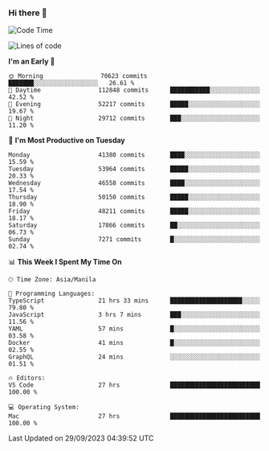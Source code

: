 ### Hi there 👋

<!--START_SECTION:waka-->
![Code Time](http://img.shields.io/badge/Code%20Time-4%2C384%20hrs%2010%20mins-blue)

![Lines of code](https://img.shields.io/badge/From%20Hello%20World%20I%27ve%20Written-104.8%20million%20lines%20of%20code-blue)

**I'm an Early 🐤** 

```text
🌞 Morning                70623 commits       ███████░░░░░░░░░░░░░░░░░░   26.61 % 
🌆 Daytime                112848 commits      ███████████░░░░░░░░░░░░░░   42.52 % 
🌃 Evening                52217 commits       █████░░░░░░░░░░░░░░░░░░░░   19.67 % 
🌙 Night                  29712 commits       ███░░░░░░░░░░░░░░░░░░░░░░   11.20 % 
```
📅 **I'm Most Productive on Tuesday** 

```text
Monday                   41380 commits       ████░░░░░░░░░░░░░░░░░░░░░   15.59 % 
Tuesday                  53964 commits       █████░░░░░░░░░░░░░░░░░░░░   20.33 % 
Wednesday                46558 commits       ████░░░░░░░░░░░░░░░░░░░░░   17.54 % 
Thursday                 50150 commits       █████░░░░░░░░░░░░░░░░░░░░   18.90 % 
Friday                   48211 commits       █████░░░░░░░░░░░░░░░░░░░░   18.17 % 
Saturday                 17866 commits       ██░░░░░░░░░░░░░░░░░░░░░░░   06.73 % 
Sunday                   7271 commits        █░░░░░░░░░░░░░░░░░░░░░░░░   02.74 % 
```


📊 **This Week I Spent My Time On** 

```text
🕑︎ Time Zone: Asia/Manila

💬 Programming Languages: 
TypeScript               21 hrs 33 mins      ████████████████████░░░░░   79.80 % 
JavaScript               3 hrs 7 mins        ███░░░░░░░░░░░░░░░░░░░░░░   11.56 % 
YAML                     57 mins             █░░░░░░░░░░░░░░░░░░░░░░░░   03.58 % 
Docker                   41 mins             █░░░░░░░░░░░░░░░░░░░░░░░░   02.55 % 
GraphQL                  24 mins             ░░░░░░░░░░░░░░░░░░░░░░░░░   01.51 % 

🔥 Editors: 
VS Code                  27 hrs              █████████████████████████   100.00 % 

💻 Operating System: 
Mac                      27 hrs              █████████████████████████   100.00 % 
```


 Last Updated on 29/09/2023 04:39:52 UTC
<!--END_SECTION:waka-->


<!--
**rad182/rad182** is a ✨ _special_ ✨ repository because its `README.md` (this file) appears on your GitHub profile.

Here are some ideas to get you started:

- 🔭 I’m currently working on ...
- 🌱 I’m currently learning ...
- 👯 I’m looking to collaborate on ...
- 🤔 I’m looking for help with ...
- 💬 Ask me about ...
- 📫 How to reach me: ...
- 😄 Pronouns: ...
- ⚡ Fun fact: ...
-->
